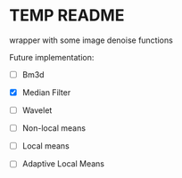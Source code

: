 # TEMP README

wrapper with some image denoise functions

Future implementation:
- [ ] Bm3d
- [X] Median Filter
- [ ] Wavelet
- [ ] Non-local means
- [ ] Local means
- [ ] Adaptive Local Means

